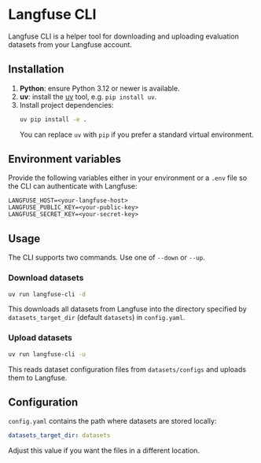 # Langfuse CLI

Langfuse CLI is a helper tool for downloading and uploading evaluation datasets from your Langfuse account.

## Installation

1. **Python**: ensure Python 3.12 or newer is available.
2. **uv**: install the [uv](https://github.com/astral-sh/uv) tool, e.g. `pip install uv`.
3. Install project dependencies:
   ```bash
   uv pip install -e .
   ```
   You can replace `uv` with `pip` if you prefer a standard virtual environment.

## Environment variables

Provide the following variables either in your environment or a `.env` file so the CLI can authenticate with Langfuse:

```
LANGFUSE_HOST=<your-langfuse-host>
LANGFUSE_PUBLIC_KEY=<your-public-key>
LANGFUSE_SECRET_KEY=<your-secret-key>
```

## Usage

The CLI supports two commands. Use one of `--down` or `--up`.

### Download datasets

```bash
uv run langfuse-cli -d
```

This downloads all datasets from Langfuse into the directory specified by `datasets_target_dir` (default `datasets`) in `config.yaml`.

### Upload datasets

```bash
uv run langfuse-cli -u
```

This reads dataset configuration files from `datasets/configs` and uploads them to Langfuse.

## Configuration

`config.yaml` contains the path where datasets are stored locally:

```yaml
datasets_target_dir: datasets
```

Adjust this value if you want the files in a different location.

